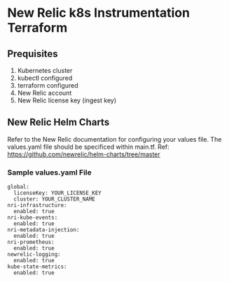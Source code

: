 # New Relic k8s Instrumentation Terraform

## Prequisites
1. Kubernetes cluster
2. kubectl configured
3. terraform configured
4. New Relic account
5. New Relic license key (ingest key)

## New Relic Helm Charts
Refer to the New Relic documentation for configuring your values file. The values.yaml file should be specificed within main.tf.
Ref: https://github.com/newrelic/helm-charts/tree/master

### Sample values.yaml File
```
global:  
  licenseKey: YOUR_LICENSE_KEY 
  cluster: YOUR_CLUSTER_NAME  
nri-infrastructure:
  enabled: true
nri-kube-events:  
  enabled: true  
nri-metadata-injection:  
  enabled: true  
nri-prometheus:  
  enabled: true  
newrelic-logging:  
  enabled: true  
kube-state-metrics:  
  enabled: true  
  ```


